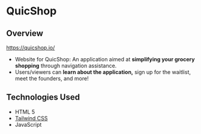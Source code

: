 # QuicShop

## Overview
https://quicshop.io/</br>
- Website for QuicShop: An application aimed at **simplifying your grocery shopping** through navigation assistance.</br>
- Users/viewers can **learn about the application,** sign up for the waitlist, meet the founders, and more!

## Technologies Used
- HTML 5
- [Tailwind CSS](https://tailwindcss.com/)
- JavaScript
